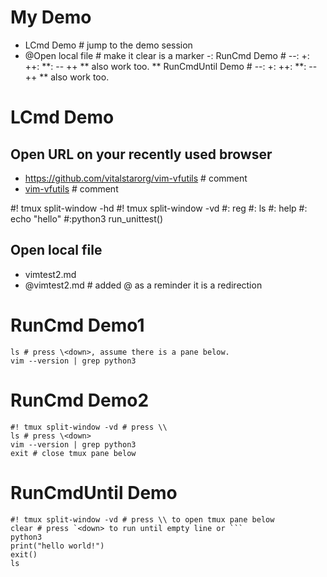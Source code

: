 # My Demo
- LCmd Demo # jump to the demo session
- @Open local file # make it clear is a marker
-: RunCmd Demo # --: +: ++: **: -- ++ ** also work too.
** RunCmdUntil Demo # --: +: ++: **: -- ++ ** also work too.

# LCmd Demo
## Open URL on your recently used browser
- https://github.com/vitalstarorg/vim-vfutils # comment
- [vim-vfutils](https://github.com/vitalstarorg/vim-vfutils) # comment

#! tmux split-window -hd
#! tmux split-window -vd
#: reg
#: ls
#: help
#: echo "hello"
#:python3 run_unittest()

## Open local file
- vimtest2.md
- @vimtest2.md # added @ as a reminder it is a redirection

# RunCmd Demo1
```
ls # press \<down>, assume there is a pane below.
vim --version | grep python3
```

# RunCmd Demo2
```
#! tmux split-window -vd # press \\
ls # press \<down>
vim --version | grep python3
exit # close tmux pane below
```

# RunCmdUntil Demo
```
#! tmux split-window -vd # press \\ to open tmux pane below
clear # press `<down> to run until empty line or ```
python3
print("hello world!")
exit()
ls

```
